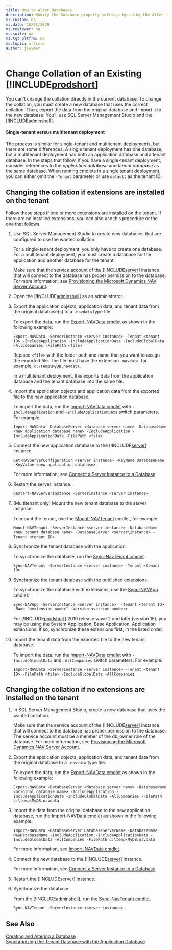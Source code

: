 ```yaml
---
title: How to Alter Databases
description: Modify the Database property settings by using the Alter Database window, which gives you access to the same settings as the New Database window.
ms.custom: na
ms.date: 10/01/2020
ms.reviewer: na
ms.suite: na
ms.tgt_pltfrm: na
ms.topic: article
author: jswymer
---
```

# Change Collation of an Existing [!INCLUDE[prodshort](../developer/includes/prodshort.md)]

You can't change the collation directly in the current database. To change the collation, you must create a new database that uses the correct collation. Then, export the data from the original database and import it to the new database. You'll use SQL Server Management Studio and the [!INCLUDE[adminshell](../developer/includes/adminshell.md)]. 

#### Single-tenant versus multitenant deployment

The process is similar for single-tenant and multitenant deployments, but there are some differences. A single tenant deployment has one database, but a multitenant deployment has both an application database and a tenant database. In the steps that follow, if you have a single-tenant deployment, consider references to the *application database* and *tenant database* as the same database. When running cmdlets in a single tenant deployment, you can either omit the `-Tenant` parameter or use `default` as the tenant ID.

## Changing the collation if extensions are installed on the tenant

Follow these steps if one or more extensions are installed on the tenant. If there are no installed extensions, you can also use this procedure or the one that follows.

1. Use SQL Server Management Studio to create new databases that are configured to use the wanted collation.  

    For a single-tenant deployment, you only have to create one database. For a multitenant deployment, you must create a database for the application and another database for the tenant.

    Make sure that the service account of the [!INCLUDE[server](../developer/includes/server.md)] instance that will connect to the database has proper permission to the database. For more information, see [Provisioning the Microsoft Dynamics NAV Server Account](../deployment/provision-server-account.md).

2. Open the [!INCLUDE[adminshell](../developer/includes/adminshell.md)] as an administrator.

3. Export the application objects, application data, and tenant data from the original database(s) to a `.navdata` type file.

   To export the data, run the [Export-NAVData cmdlet](https://go.microsoft.com/fwlink/?LinkID=401400) as shown in the following example: 

    ```  
    Export-NAVData -ServerInstance <server instance> -Tenant <tenant ID> -IncludeApplication -IncludeApplicationData -IncludeGlobalData -AllCompanies -FilePath <file> 
    ```

    Replace `<file>` with the folder path and name that you want to assign the exported file. The file must have the extension  `.navdata`, for example, `c:\temp\MyDB.navdata`.

    In a multitenant deployment, this exports data from the application database and the tenant database into the same file.

4. Import the application objects and application data from the exported file to the new application database.

   To import the data, run the [Import-NAVData cmdlet](https://go.microsoft.com/fwlink/?LinkID=401402) with `-IncludeApplication` and `-IncludeApplicationData` switch parameters. For example:

    ```  
    Import-NAVData -DatabaseServer <database server name> -DatabaseName <new application database name> -IncludeApplication -IncludeApplicationData -FilePath <file>
    ``` 

5. Connect the new application database to the [!INCLUDE[server](../developer/includes/server.md)] instance.  

    ```  
    Set-NAVServerConfiguration <server instance> -KeyName DatabaseName -KeyValue <new application database>
    ```  
    
    For more information, see [Connect a Server Instance to a Database](../administration/connect-server-to-database.md).
     
6.  Restart the server instance.  

    ```  
    Restart-NAVServerInstance -ServerInstance <server instance>
    ```

7. (Multitenant only) Mount the new tenant database to the server instance.

    To mount the tenant, use the [Mount-NAVTenant](/powershell/module/microsoft.dynamics.nav.management/mount-navtenant) cmdlet, for example:

    ```
    Mount-NAVTenant -ServerInstance <server instance> -DatabaseName <new tenant database name> -DatabaseServer <server\instance> -Tenant <tenant ID>
    ```

7.  Synchronize the tenant database with the application.

    To synchronize the database, run the [Sync-NavTenant cmdlet](https://go.microsoft.com/fwlink/?LinkID=401399).

    ```  
    Sync-NAVTenant -ServerInstance <server instance> -Tenant <tenant ID>
    ```
8. Synchronize the tenant database with the published extensions.

    To synchronize the database with extensions, use the [Sync-NAVApp](/powershell/module/microsoft.dynamics.nav.apps.management/sync-navapp) cmdlet:

    ```
    Sync-NAVApp -ServerInstance <server instance>  -Tenant <tenant ID> -Name "<extension name>" -Version <version number>
    ```

    For [!INCLUDE[prodshort](../developer/includes/prodshort.md)] 2019 release wave 2 and later (version 15), you may be using the System Application, Base Application, Application extensions. If so, synchronize these extensions first, in the listed order.

   <!--
    If you want to synchronize all published extensions, then you can use the [Get-NAVAppInfo cmdlet](/powershell/module/microsoft.dynamics.nav.apps.management/get-navappinfo), for example:

 
    ```
    Get-NAVAppInfo -ServerInstance BC170 | % { Sync-NAVApp -ServerInstance BC170 -Name $_.Name -Version $_.Version -Tenant Tenant1}
    ```
    -->
9. Import the tenant data from the exported file to the new tenant database.

    To import the data, run the [Import-NAVData cmdlet](https://go.microsoft.com/fwlink/?LinkID=401402) with `-IncludeGlobalData` and `-AllCompanies` switch parameters. For example:

    ```  
    Import-NAVData -ServerInstance <server instance> -Tenant <tenant ID> -FilePath <file> -IncludeGlobalData -AllCompanies
    ```

## Changing the collation if no extensions are installed on the tenant

1. In SQL Server Management Studio, create a new database that uses the wanted collation.  

    Make sure that the service account of the [!INCLUDE[server](../developer/includes/server.md)] instance that will connect to the database has proper permission to the database. The service account must be a member of the db\_owner role of the database. For more information, see [Provisioning the Microsoft Dynamics NAV Server Account](../deployment/provision-server-account.md).  

2. Export the application objects, application data, and tenant data from the original database to a `.navdata` type file.

   To export the data, run the [Export-NAVData cmdlet](https://go.microsoft.com/fwlink/?LinkID=401400) as shown in the following example: 

    ```  
    Export-NAVData -DatabaseServer <database server name> -DatabaseName <original database name> -IncludeApplication -IncludeApplicationData -IncludeGlobalData -AllCompanies -FilePath c:\temp\MyDB.navdata  
    ``` 

3. Import the data from the original database to the new application database, run the Import-NAVData cmdlet as shown in the following example.  

    ```  
    Import-NAVData -DatabaseServer DatabaseServerName -DatabaseName NewDatabaseName -IncludeApplication -IncludeApplicationData -IncludeGlobalData -AllCompanies -FilePath c:\temp\MyDB.navdata  
    ```  

    For more information, see [Import-NAVData cmdlet](https://go.microsoft.com/fwlink/?LinkID=401402).  

4. Connect the new database to the [!INCLUDE[server](../developer/includes/server.md)] instance.  

    For more information, see [Connect a Server Instance to a Database](../administration/connect-server-to-database.md). 

5. Restart the [!INCLUDE[server](../developer/includes/server.md)] instance.  

6. Synchronize the database. 

    From the [!INCLUDE[adminshell](../developer/includes/adminshell.md)], run the [Sync-NavTenant cmdlet](https://go.microsoft.com/fwlink/?LinkID=401399).

    ```  
    Sync-NAVTenant -ServerInstance <server instance>
    ```

## See Also  
[Creating and Altering a  Database](cside-create-databases.md)  
[Synchronizing the Tenant Database with the Application Database](../administration/synchronize-tenant-database-and-application-database.md)
